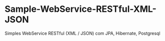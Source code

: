 Sample-WebService-RESTful-XML-JSON
==================================

Simples WebService RESTful (XML / JSON) com JPA, Hibernate, Postgresql
